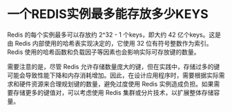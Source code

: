 # 一个REDIS实例最多能存放多少KEYS

Redis 的每个实例最多可以存放约 2^32 - 1 个keys，即大约 42 亿个keys。这是由 Redis 内部使用的哈希表实现决定的，它使用 32 位有符号整数作为索引。Redis 使用的哈希函数和负载因子等因素也会影响实际可存放键的数量。

需要注意的是，尽管 Redis 允许存储数量庞大的键，但在实践中，存储过多的键可能会导致性能下降和内存消耗增加。因此，在设计应用程序时，需要根据实际需求和硬件资源来合理规划键的数量，避免过度使用 Redis 实例造成负担。如果需要存储更多的键值对，可以考虑使用 Redis 集群或分片技术，以扩展整体存储容量。
